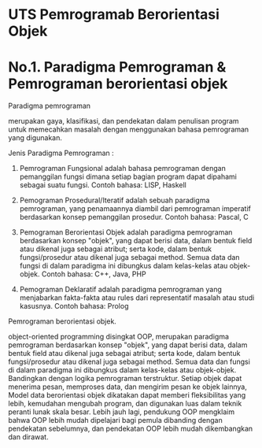 # UTS Pemrogramab Berorientasi Objek

# No.1. Paradigma Pemrograman & Pemrograman berorientasi objek

Paradigma pemrograman

merupakan gaya, klasifikasi, dan pendekatan dalam penulisan program untuk memecahkan masalah dengan menggunakan bahasa pemrograman yang digunakan.

Jenis Paradigma Pemrograman :

1. Pemrograman Fungsional
   adalah bahasa pemrograman dengan pemanggilan fungsi dimana setiap bagian program dapat dipahami sebagai suatu fungsi.
   Contoh bahasa: LISP, Haskell

2. Pemograman Prosedural/Iteratif
   adalah sebuah paradigma pemrograman, yang penamaannya diambil dari pemrograman imperatif berdasarkan konsep pemanggilan prosedur.
   Contoh bahasa: Pascal, C

3. Pemograman Berorientasi Objek
   adalah paradigma pemrograman berdasarkan konsep "objek", yang dapat berisi data, dalam bentuk field atau dikenal juga sebagai atribut; serta kode, dalam bentuk fungsi/prosedur atau dikenal juga sebagai method. Semua data dan fungsi di dalam paradigma ini dibungkus dalam kelas-kelas atau objek-objek.
   Contoh bahasa: C++, Java, PHP

4. Pemograman Deklaratif
   adalah paradigma pemrograman yang menjabarkan fakta-fakta atau rules dari representatif masalah atau studi kasusnya.
   Contoh bahasa: Prolog

Pemrograman berorientasi objek.

object-oriented programming disingkat OOP, merupakan paradigma pemrograman berdasarkan konsep "objek", yang dapat berisi data, dalam bentuk field atau dikenal juga sebagai atribut; serta kode, dalam bentuk fungsi/prosedur atau dikenal juga sebagai method. Semua data dan fungsi di dalam paradigma ini dibungkus dalam kelas-kelas atau objek-objek. Bandingkan dengan logika pemrograman terstruktur. Setiap objek dapat menerima pesan, memproses data, dan mengirim pesan ke objek lainnya,
Model data berorientasi objek dikatakan dapat memberi fleksibilitas yang lebih, kemudahan mengubah program, dan digunakan luas dalam teknik peranti lunak skala besar. Lebih jauh lagi, pendukung OOP mengklaim bahwa OOP lebih mudah dipelajari bagi pemula dibanding dengan pendekatan sebelumnya, dan pendekatan OOP lebih mudah dikembangkan dan dirawat.
